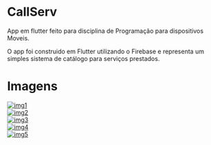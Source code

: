 # CallServ

App em flutter feito para disciplina de Programação para dispositivos Moveis.

O app foi construido em Flutter utilizando o Firebase e representa um simples sistema de catálogo para serviços prestados. 


# Imagens

<a href="https://ibb.co/3BQm0MJ"><img src="https://i.ibb.co/72LtGR9/img1.png" alt="img1" border="0"></a>
</br>
<a href="https://ibb.co/CtnBSb4"><img src="https://i.ibb.co/JdznSv8/img2.png" alt="img2" border="0"></a>
</br>
<a href="https://ibb.co/mCfqZ4S"><img src="https://i.ibb.co/7JsWMKb/img3.png" alt="img3" border="0"></a>
</br>
<a href="https://ibb.co/Ldjfr2h"><img src="https://i.ibb.co/chfdw7X/img4.png" alt="img4" border="0"></a>
</br>
<a href="https://ibb.co/GM6pYvD"><img src="https://i.ibb.co/yk9PvnC/img5.png" alt="img5" border="0"></a>
